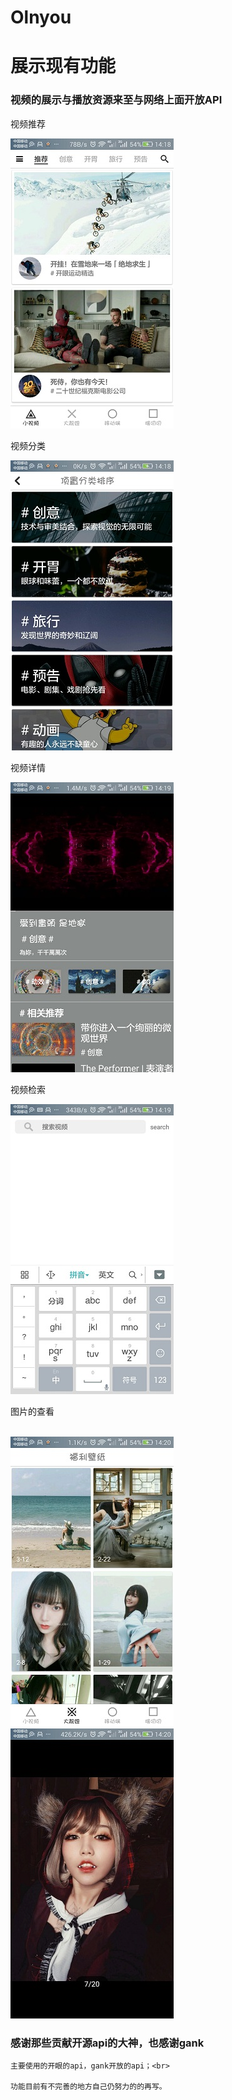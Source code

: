 # Olnyou

# 展示现有功能

### 视频的展示与播放资源来至与网络上面开放API

视频推荐<br>

![](image/screenshot-1526105894942.jpg)

视频分类<br>

![](image/screenshot-1526105934054.jpg)

视频详情<br>

![](image/screenshot-1526105973600.jpg)

视频检索<br>

![](image/screenshot-1526105989791.jpg)

图片的查看<br><br>

![](image/screenshot-1526106007510.jpg)
![](image/screenshot-1526106030014.jpg)


###  感谢那些贡献开源api的大神，也感谢gank

    主要使用的开眼的api，gank开放的api；<br>

    功能目前有不完善的地方自己仍努力的的再写。